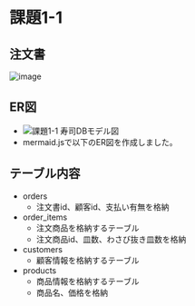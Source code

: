 
# 課題1-1

## 注文書

![image](https://github.com/kmishima16/praha/assets/67150216/bac5fb6f-4a48-41ea-bfed-7d73e328c90f)

## ER図

- ![課題1-1 寿司DBモデル図](https://github.com/kmishima16/praha/assets/67150216/ea168a87-3438-4e2b-b3c0-a76b65a69713)
- mermaid.jsで以下のER図を作成しました。

## テーブル内容

- orders
  - 注文書id、顧客id、支払い有無を格納
- order_items
  - 注文商品を格納するテーブル
  - 注文商品id、皿数、わさび抜き皿数を格納
- customers
  - 顧客情報を格納するテーブル
- products
  - 商品情報を格納するテーブル
  - 商品名、価格を格納
